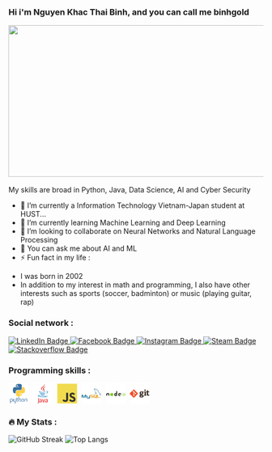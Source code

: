 ### Hi i'm Nguyen Khac Thai Binh, and you can call me binhgold

<div align="center">
  <img src="https://media.giphy.com/media/dWesBcTLavkZuG35MI/giphy.gif" width="600" height="300"/>
</div>

My skills are broad in Python, Java, Data Science, AI and Cyber Security
- 🔭 I’m currently a Information Technology Vietnam-Japan student at HUST...
- 🌱 I’m currently learning Machine Learning and Deep Learning 
- 👯 I’m looking to collaborate on Neural Networks and Natural Language Processing
- 💬 You can ask me about AI and ML
- ⚡ Fun fact in my life : 
+ I was born in 2002
+ In addition to my interest in math and programming, I also have other interests such as sports (soccer, badminton) or music (playing guitar, rap)


### Social network :
<div id="badges">
  <a href="https://www.linkedin.com/in/b%C3%ACnh-nguy%E1%BB%85n-297650234/">
    <img src="https://img.shields.io/badge/LinkedIn-blue?style=for-the-badge&logo=linkedin&logoColor=white" alt="LinkedIn Badge"/>
  </a>
  <a href="https://www.facebook.com/nkt.binh02/">
    <img src="https://img.shields.io/badge/Facebook-blue?style=for-the-badge&logo=facebook&logoColor=white" alt="Facebook Badge"/>
  </a>
  <a href="https://www.instagram.com/binh.binh.222/">
    <img src="https://img.shields.io/badge/Instagram-pink?style=for-the-badge&logo=instagram&logoColor=white" alt="Instagram Badge"/>
  </a>  
  <a href="https://steamcommunity.com/profiles/76561199250126035">
    <img src="https://img.shields.io/badge/Steam-blue?style=for-the-badge&logo=steam&logoColor=white" alt="Steam Badge"/>
  </a>
  <a href="https://stackoverflow.com/">
    <img src="https://img.shields.io/badge/Stackoverflow-orange?style=for-the-badge&logo=stackoverflow&logoColor=white" alt="Stackoverflow Badge"/>
  </a>
</div>

### Programming skills :
<div>
  <img src="https://github.com/devicons/devicon/blob/master/icons/python/python-original-wordmark.svg" title="Python" alt="Python" width="40" height="40"/>&nbsp
  <img src="https://github.com/devicons/devicon/blob/master/icons/java/java-original-wordmark.svg" title="Java" alt="Java" width="40" height="40"/>&nbsp;
  <img src="https://github.com/devicons/devicon/blob/master/icons/javascript/javascript-original.svg" title="JavaScript" alt="JavaScript" width="40" height="40"/>&nbsp;
  <img src="https://github.com/devicons/devicon/blob/master/icons/mysql/mysql-original-wordmark.svg" title="MySQL"  alt="MySQL" width="40" height="40"/>&nbsp;
  <img src="https://github.com/devicons/devicon/blob/master/icons/nodejs/nodejs-original-wordmark.svg" title="NodeJS" alt="NodeJS" width="40" height="40"/>&nbsp;
  <img src="https://github.com/devicons/devicon/blob/master/icons/git/git-original-wordmark.svg" title="Git" **alt="Git" width="40" height="40"/>
</div>

### :fire: My Stats :

![GitHub Streak](http://github-readme-streak-stats.herokuapp.com?user=ktcshust&theme=dark&background=000001)
![Top Langs](https://github-readme-stats.vercel.app/api/top-langs/?username=ktcshust&layout=compact&theme=vision-friendly-black)

